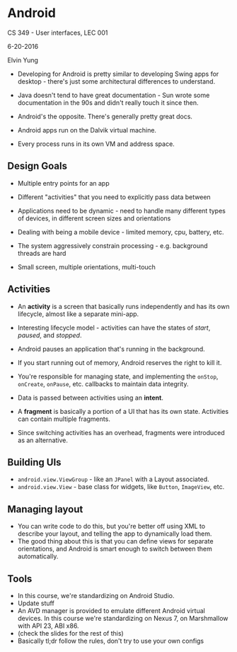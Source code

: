 # Android

CS 349 - User interfaces, LEC 001

6-20-2016

Elvin Yung

* Developing for Android is pretty similar to developing Swing apps for desktop - there's just some architectural differences to understand.
* Java doesn't tend to have great documentation - Sun wrote some documentation in the 90s and didn't really touch it since then.
* Android's the opposite. There's generally pretty great docs.

* Android apps run on the Dalvik virtual machine.
* Every process runs in its own VM and address space.

## Design Goals
* Multiple entry points for an app
* Different "activities" that you need to explicitly pass data between
* Applications need to be dynamic - need to handle many different types of devices, in different screen sizes and orientations

* Dealing with being a mobile device - limited memory, cpu, battery, etc.
* The system aggressively constrain processing - e.g. background threads are hard
* Small screen, multiple orientations, multi-touch

## Activities
* An **activity** is a screen that basically runs independently and has its own lifecycle, almost like a separate mini-app.
* Interesting lifecycle model - activities can have the states of *start*, *paused*, and *stopped*.
* Android pauses an application that's running in the background.
* If you start running out of memory, Android reserves the right to kill it.
* You're responsible for managing state, and implementing the `onStop`, `onCreate`, `onPause`, etc. callbacks to maintain data integrity.

* Data is passed between activities using an **intent**.
* A **fragment** is basically a portion of a UI that has its own state. Activities can contain multiple fragments.
* Since switching activities has an overhead, fragments were introduced as an alternative.

## Building UIs
* `android.view.ViewGroup` - like an `JPanel` with a Layout associated.
* `android.view.View` - base class for widgets, like `Button`, `ImageView`, etc.

## Managing layout
* You can write code to do this, but you're better off using XML to describe your layout, and telling the app to dynamically load them.
* The good thing about this is that you can define views for separate orientations, and Android is smart enough to switch between them automatically.

## Tools
* In this course, we're standardizing on Android Studio.
* Update stuff
* An AVD manager is provided to emulate different Android virtual devices. In this course we're standardizing on Nexus 7, on Marshmallow with API 23, ABI x86.
* (check the slides for the rest of this)
* Basically tl;dr follow the rules, don't try to use your own configs
